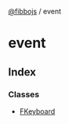 [@fibbojs](/api/index) / event

# event

## Index

### Classes

- [FKeyboard](classes/FKeyboard.md)
